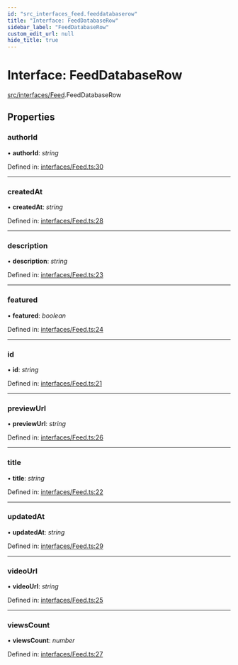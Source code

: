 ```yaml
---
id: "src_interfaces_feed.feeddatabaserow"
title: "Interface: FeedDatabaseRow"
sidebar_label: "FeedDatabaseRow"
custom_edit_url: null
hide_title: true
---
```


# Interface: FeedDatabaseRow

[src/interfaces/Feed](../modules/src_interfaces_feed.md).FeedDatabaseRow

## Properties

### authorId

• **authorId**: *string*

Defined in: [interfaces/Feed.ts:30](https://github.com/xr3ngine/xr3ngine/blob/77d12cea0/packages/common/src/interfaces/Feed.ts#L30)

___

### createdAt

• **createdAt**: *string*

Defined in: [interfaces/Feed.ts:28](https://github.com/xr3ngine/xr3ngine/blob/77d12cea0/packages/common/src/interfaces/Feed.ts#L28)

___

### description

• **description**: *string*

Defined in: [interfaces/Feed.ts:23](https://github.com/xr3ngine/xr3ngine/blob/77d12cea0/packages/common/src/interfaces/Feed.ts#L23)

___

### featured

• **featured**: *boolean*

Defined in: [interfaces/Feed.ts:24](https://github.com/xr3ngine/xr3ngine/blob/77d12cea0/packages/common/src/interfaces/Feed.ts#L24)

___

### id

• **id**: *string*

Defined in: [interfaces/Feed.ts:21](https://github.com/xr3ngine/xr3ngine/blob/77d12cea0/packages/common/src/interfaces/Feed.ts#L21)

___

### previewUrl

• **previewUrl**: *string*

Defined in: [interfaces/Feed.ts:26](https://github.com/xr3ngine/xr3ngine/blob/77d12cea0/packages/common/src/interfaces/Feed.ts#L26)

___

### title

• **title**: *string*

Defined in: [interfaces/Feed.ts:22](https://github.com/xr3ngine/xr3ngine/blob/77d12cea0/packages/common/src/interfaces/Feed.ts#L22)

___

### updatedAt

• **updatedAt**: *string*

Defined in: [interfaces/Feed.ts:29](https://github.com/xr3ngine/xr3ngine/blob/77d12cea0/packages/common/src/interfaces/Feed.ts#L29)

___

### videoUrl

• **videoUrl**: *string*

Defined in: [interfaces/Feed.ts:25](https://github.com/xr3ngine/xr3ngine/blob/77d12cea0/packages/common/src/interfaces/Feed.ts#L25)

___

### viewsCount

• **viewsCount**: *number*

Defined in: [interfaces/Feed.ts:27](https://github.com/xr3ngine/xr3ngine/blob/77d12cea0/packages/common/src/interfaces/Feed.ts#L27)
